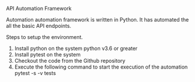 API Automation Framework

Automation automation framework is written in Python. It has automated the all the
basic API endpoints.

Steps to setup the environment.
1. Install python on the system python v3.6 or greater
2. Install pytest on the system
3. Checkout the code from the Github repository
4. Execute the following command to start the execution of the automation
    pytest -s -v tests